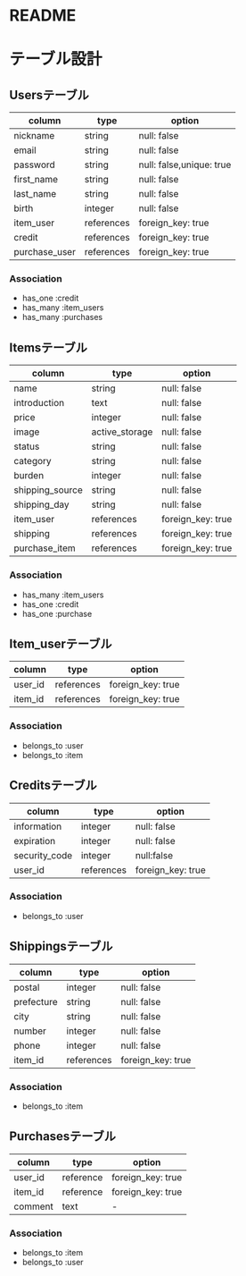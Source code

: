 # README

# テーブル設計

## Usersテーブル

| column        | type       | option                   |
| ------------- | ---------- | ------------------------ |
| nickname      | string     | null: false              |
| email         | string     | null: false              |
| password      | string     | null: false,unique: true |
| first_name    | string     | null: false              |
| last_name     | string     | null: false              |
| birth         | integer    | null: false              |
| item_user     | references | foreign_key: true        |
| credit        | references | foreign_key: true        |
| purchase_user | references | foreign_key: true        |

### Association

- has_one  :credit
- has_many :item_users
- has_many :purchases

## Itemsテーブル

| column          | type           | option            |
| --------------- | -------------- | ----------------- |
| name            | string         | null: false       |
| introduction    | text           | null: false       |
| price           | integer        | null: false       |
| image           | active_storage | null: false       |
| status          | string         | null: false       |
| category        | string         | null: false       |
| burden          | integer        | null: false       |
| shipping_source | string         | null: false       |
| shipping_day    | string         | null: false       |
| item_user       | references     | foreign_key: true |
| shipping        | references     | foreign_key: true |
| purchase_item   | references     | foreign_key: true |


### Association

- has_many :item_users
- has_one  :credit
- has_one  :purchase

## Item_userテーブル

| column  | type       | option            |
| ------- | ---------- | ----------------- |
| user_id | references | foreign_key: true |
| item_id | references | foreign_key: true |

### Association

- belongs_to :user
- belongs_to :item

## Creditsテーブル

| column        | type       | option            |
| ------------- | ---------- | ----------------- |
| information   | integer    | null: false       |
| expiration    | integer    | null: false       |
| security_code | integer    | null:false        |
| user_id       | references | foreign_key: true |

### Association

- belongs_to :user

## Shippingsテーブル

| column     | type       | option            |
| ---------- | ---------- | ----------------- |
| postal     | integer    | null: false       |
| prefecture | string     | null: false       |
| city       | string     | null: false       |
| number     | integer    | null: false       |
| phone      | integer    | null: false       |
| item_id    | references | foreign_key: true |

### Association

- belongs_to :item

## Purchasesテーブル

| column  | type      | option            |
| ------- | --------- | ----------------- |
| user_id | reference | foreign_key: true |
| item_id | reference | foreign_key: true |
| comment | text      | -                 |

### Association

- belongs_to :item
- belongs_to :user